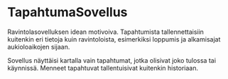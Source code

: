 # TapahtumaSovellus

Ravintolasovelluksen idean motivoiva. Tapahtumista tallennettaisiin kuitenkin eri tietoja kuin ravintoloista, esimerkiksi loppumis ja alkamisajat aukioloaikojen sijaan.

Sovellus näyttäisi kartalla vain tapahtumat, jotka olisivat joko tulossa tai käynnissä. Menneet tapahtuvat tallentuisivat kuitenkin historiaan.
